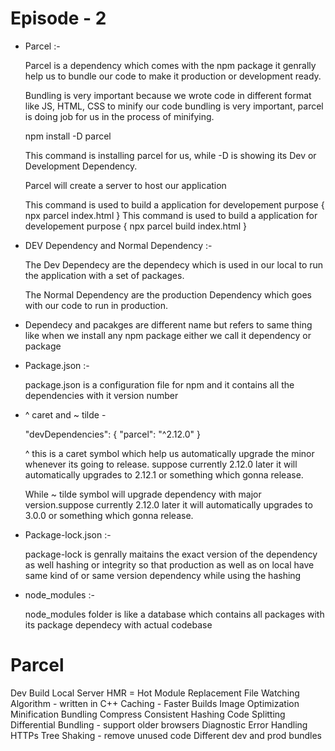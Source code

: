 # Episode - 2

- Parcel :-

  Parcel is a dependency which comes with the npm package it genrally help us to bundle our code to make it production or development ready.

  Bundling is very important because we wrote code in different format like JS, HTML, CSS to minify our code bundling is very important, parcel is doing job for us in the process of minifying.

  npm install -D parcel

  This command is installing parcel for us, while -D is showing its Dev or Development Dependency.

  Parcel will create a server to host our application

  This command is used to build a application for developement purpose { npx parcel index.html }
  This command is used to build a application for developement purpose { npx parcel build index.html }

- DEV Dependency and Normal Dependency :-

  The Dev Dependecy are the dependecy which is used in our local to run the application with a set of packages.

  The Normal Dependency are the production Dependency which goes with our code to run in production.

- Dependecy and pacakges are different name but refers to same thing like when we install any npm package either we call it
  dependency or package

- Package.json :-

  package.json is a configuration file for npm and it contains all the dependencies with it version number

- ^ caret and ~ tilde -

  "devDependencies": {
  "parcel": "^2.12.0"
  }

  ^ this is a caret symbol which help us automatically upgrade the minor whenever its going to release. suppose currently 2.12.0 later it will automatically upgrades to 2.12.1 or something which gonna release.

  While ~ tilde symbol will upgrade dependency with major version.suppose currently 2.12.0 later it will automatically upgrades to
  3.0.0 or something which gonna release.

* Package-lock.json :-

  package-lock is genrally maitains the exact version of the dependency as well hashing or integrity so that production as well as on local have same kind of or same version dependency while using the hashing

- node_modules :-

  node_modules folder is like a database which contains all packages with its package dependecy with actual codebase

# Parcel

Dev Build
Local Server
HMR = Hot Module Replacement
File Watching Algorithm - written in C++
Caching - Faster Builds
Image Optimization
Minification
Bundling
Compress
Consistent Hashing
Code Splitting
Differential Bundling - support older browsers
Diagnostic
Error Handling
HTTPs
Tree Shaking - remove unused code
Different dev and prod bundles

